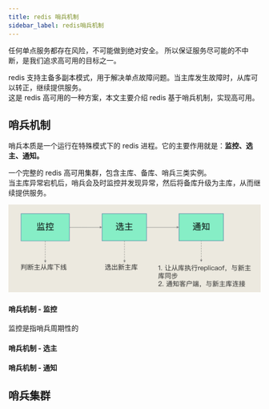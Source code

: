 ```yaml
---
title: redis 哨兵机制
sidebar_label: redis哨兵机制
---
```


任何单点服务都存在风险，不可能做到绝对安全。
所以保证服务尽可能的不中断，是我们追求高可用的目标之一。

redis 支持主备多副本模式，用于解决单点故障问题。当主库发生故障时，从库可以转正，继续提供服务。   
这是 redis 高可用的一种方案，本文主要介绍 redis 基于哨兵机制，实现高可用。

## 哨兵机制
哨兵本质是一个运行在特殊模式下的 redis 进程。它的主要作用就是：**监控、选主、通知。**

一个完整的 redis 高可用集群，包含主库、备库、哨兵三类实例。    
当主库异常宕机后，哨兵会及时监控并发现异常，然后将备库升级为主库，从而继续提供服务。

![](./static/4.1.png)

#### 哨兵机制 - 监控
监控是指哨兵周期性的

#### 哨兵机制 - 选主


#### 哨兵机制 - 通知



## 哨兵集群



